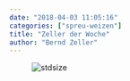 ```yaml
---
date: "2018-04-03 11:05:16"
categories: ["spreu-weizen"]
title: "Zeller der Woche"
author: "Bernd Zeller"
---
```



<figure>
<img src="https://www.publicomag.com/wp-content/uploads/2018/04/Privatmeinung-1320x879.jpg" alt=stdsize>
</figure>

